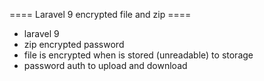 ==== Laravel 9 encrypted file and zip ====

-   laravel 9
-   zip encrypted password
-   file is encrypted when is stored (unreadable) to storage
-   password auth to upload and download
